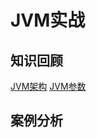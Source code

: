 # JVM实战

## 知识回顾

[JVM架构](https://github.com/vulcan-0/v-stream/blob/master/基础篇/JVM架构.md)
[JVM参数](https://github.com/vulcan-0/v-stream/blob/master/基础篇/JVM参数.md)

## 案例分析